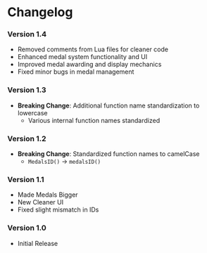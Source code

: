 # Changelog

### Version 1.4

- Removed comments from Lua files for cleaner code
- Enhanced medal system functionality and UI
- Improved medal awarding and display mechanics
- Fixed minor bugs in medal management

### Version 1.3

- **Breaking Change**: Additional function name standardization to lowercase
  - Various internal function names standardized

### Version 1.2

- **Breaking Change**: Standardized function names to camelCase
  - `MedalsID()` → `medalsID()`

### Version 1.1

- Made Medals Bigger
- New Cleaner UI
- Fixed slight mismatch in IDs

### Version 1.0

- Initial Release